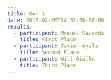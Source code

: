 ```yaml
---
title: Gen 1
date: 2016-02-26T14:51:06-08:00
results:
  - participant: Manuel Saucedo
    title: First Place
  - participant: Javier Ayala
    title: Second Place
  - participant: Will Giallo
    title: Third Place
---
```


